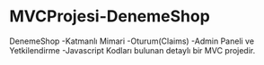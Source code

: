 # MVCProjesi-DenemeShop
DenemeShop
-Katmanlı Mimari
-Oturum(Claims)
-Admin Paneli ve Yetkilendirme
-Javascript Kodları bulunan detaylı bir MVC projedir.
